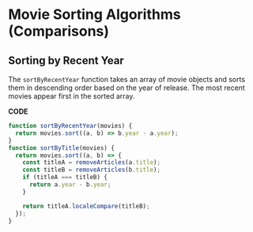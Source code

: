# Movie Sorting Algorithms (Comparisons)

## Sorting by Recent Year

The `sortByRecentYear` function takes an array of movie objects and sorts them in descending order based on the year of release. The most recent movies appear first in the sorted array.

**CODE**

```javascript
function sortByRecentYear(movies) {
  return movies.sort((a, b) => b.year - a.year);
}
function sortByTitle(movies) {
  return movies.sort((a, b) => {
    const titleA = removeArticles(a.title);
    const titleB = removeArticles(b.title);
    if (titleA === titleB) {
      return a.year - b.year;
    }

    return titleA.localeCompare(titleB);
  });
}
```

